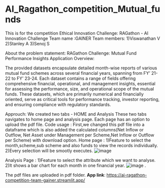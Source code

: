 # AI_Ragathon_competition_Mutual_funds
This is for the competition  Ethical Innovation Challenge: RAGathon - AI Innovation Challenge
Team name :GAINER
Team members:
1)Viswanathan V
2)Stanley A
3)Senoj S

About the problem statement:
RAGathon Challenge: Mutual Fund Performance Insights Application
Overview:

The provided datasets encapsulate detailed month-wise reports of various mutual fund schemes across several financial years, spanning from FY’ 21-22 to FY’ 23-24. Each dataset contains a range of fields offering comprehensive financial, operational, and management insights, essential for assessing the performance, size, and operational scope of the mutual funds. These datasets, which are primarily numerical and financially oriented, serve as critical tools for performance tracking, investor reporting, and ensuring compliance with regulatory standards.



Approuch:
We created two tabs - HOME and Analysis
These two tabs navigates to home page and analysis page.
Each page has an option to upload the pdf file.
Code usage : First,we changed this pdf file into a dataframe which is also added the calculated columns(Net Inflow or Outflow, Net Asset under Management per Scheme,Net Inflow or Outflow per Scheme) with download option.
Home page :
1)Feature to select the month,scheme,sub scheme and also funds to view the records individually.
2)Every selection will be smootly executes.
![image](https://github.com/viswanathan-v/AI_Ragathon_competition_Mutual_funds/assets/98252535/53aed970-7702-4b7d-81a5-a954a1227f5b)

Analysis Page :
1)Feature to select the attribute which we want to analyse.
2)It shows a bar chart for each month in one financial year.
![image](https://github.com/viswanathan-v/AI_Ragathon_competition_Mutual_funds/assets/98252535/4c429994-54f5-4e9e-99bf-c51e27d0ef56) .

The pdf files are uploaded in pdf folder.
 **App link**: https://ai-ragathon-competition-team-gainer.streamlit.app/

